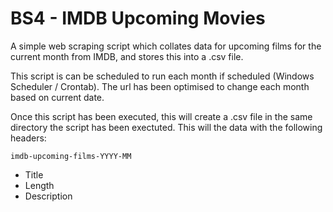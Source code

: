 # BS4 - IMDB Upcoming Movies

A simple web scraping script which collates data for upcoming films for the current month from IMDB, and stores this into a .csv file.

This script is can be scheduled to run each month if scheduled (Windows Scheduler / Crontab). The url has been optimised to change each month based on current date.

Once this script has been executed, this will create a .csv file in the same directory the script has been exectuted. This will the data with the following headers:

``` imdb-upcoming-films-YYYY-MM ```

* Title
* Length
* Description
